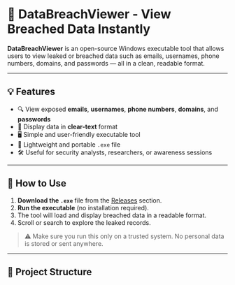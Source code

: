 # 🔐 DataBreachViewer - View Breached Data Instantly

**DataBreachViewer** is an open-source Windows executable tool that allows users to view leaked or breached data such as emails, usernames, phone numbers, domains, and passwords — all in a clean, readable format.

---

## 💡 Features

- 🔍 View exposed **emails**, **usernames**, **phone numbers**, **domains**, and **passwords**
- 📄 Display data in **clear-text** format
- 🖥️ Simple and user-friendly executable tool
- 📂 Lightweight and portable `.exe` file
- 🛠️ Useful for security analysts, researchers, or awareness sessions

---

## 🚀 How to Use

1. **Download the `.exe`** file from the [Releases](https://github.com/your-username/DataBreachViewer/releases) section.
2. **Run the executable** (no installation required).
3. The tool will load and display breached data in a readable format.
4. Scroll or search to explore the leaked records.

> ⚠️ Make sure you run this only on a trusted system. No personal data is stored or sent anywhere.

---

## 📁 Project Structure

